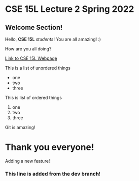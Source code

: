 
# CSE 15L Lecture 2 Spring 2022

## Welcome Section!

Hello, **CSE 15L** *students*! You are all amazing! :)

How are you all doing?

[Link to CSE 15L Webpage](https://sites.google.com/eng.ucsd.edu/cse-15l-spring-2022/home)

This is a list of unordered things
* one
* two
* three

This is list of ordered things
1. one
2. two
3. three

Git is amazing!

# Thank you everyone!


Adding a new feature!

### This line is added from the dev branch!
